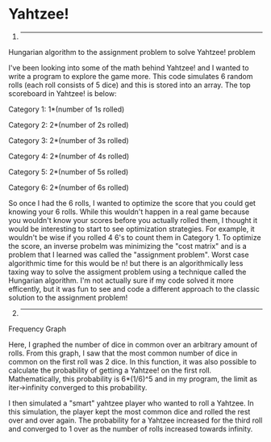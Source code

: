 # Yahtzee!


1) ----------------------------------------------------------------------------
Hungarian algorithm to the assignment problem to solve Yahtzee! problem

I've been looking into some of the math behind Yahtzee! and I wanted to write a program to explore the game more. This code simulates 6 random rolls (each roll consists of 5 dice) and this is stored into an array. The top scoreboard in Yahtzee! is below:

Category 1: 1*(number of 1s rolled)

Category 2: 2*(number of 2s rolled)

Category 3: 2*(number of 3s rolled)

Category 4: 2*(number of 4s rolled)

Category 5: 2*(number of 5s rolled)

Category 6: 2*(number of 6s rolled)

So once I had the 6 rolls, I wanted to optimize the score that you could get knowing your 6 rolls. While this wouldn't happen in a real game because you wouldn't know your scores before you actually rolled them, I thought it would be interesting to start to see optimization strategies. For example, it wouldn't be wise if you rolled 4 6's to count them in Category 1. To optimize the score, an inverse probelm was minimizing the "cost matrix" and is a problem that I learned was called the "assignment problem". Worst case algorithmic time for this would be n! but there is an algorithmically less taxing way to solve the assigment problem using a technique called the Hungarian algorithm. I'm not actually sure if my code solved it more efficently, but it was fun to see and code a different approach to the classic solution to the assignment problem!   


2) -----------------------------------------------------------------------------------
Frequency Graph

Here, I graphed the number of dice in common over an arbitrary amount of rolls. From this graph, I saw that the most common number of dice in common on the first roll was 2 dice. In this function, it was also possible to calculate the probability of getting a Yahtzee! on the first roll. Mathematically, this probability is 6*(1/6)^5 and in my program, the limit as iter->infinity converged to this probability. 

I then simulated a "smart" yahtzee player who wanted to roll a Yahtzee. In this simulation, the player kept the most common dice and rolled the rest over and over again. The probability for a Yahtzee increased for the third roll and converged to 1 over as the number of rolls increased towards infinity. 

